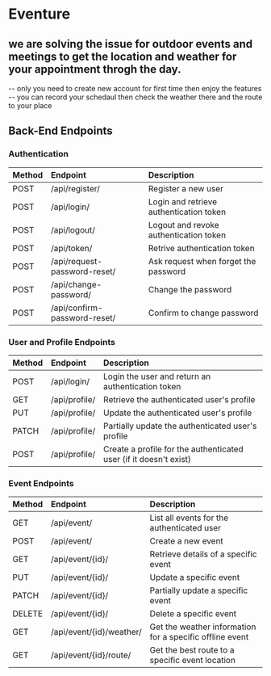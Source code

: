 # Eventure
## we are solving the issue for outdoor events and meetings to get the location and weather for your appointment throgh the day.
-- only you need to create new account for first time then enjoy the features
-- you can record your schedaul then check the weather there and the route to your place
## Back-End Endpoints


### Authentication
| Method	| Endpoint	| Description |
| :---      | :---      | :---        |
| POST | /api/register/ | Register a new user |
| POST | /api/login/	| Login and retrieve authentication token |
| POST | /api/logout/	| Logout and revoke authentication token |
| POST | /api/token/	| Retrive authentication token |
| POST | /api/request-password-reset/	| Ask request when forget the password |
| POST | /api/change-password/	| Change the password |
| POST | /api/confirm-password-reset/	| Confirm to change password |


### User and Profile Endpoints
| Method | Endpoint | Description |
| :----- | :---     | :---        |
| POST | /api/login/| Login the user and return an authentication token |
| GET | /api/profile/ | Retrieve the authenticated user's profile |
| PUT | /api/profile/ | Update the authenticated user's profile |
| PATCH |	/api/profile/ | Partially update the authenticated user's profile
| POST |	/api/profile/ | Create a profile for the authenticated user (if it doesn't exist) |


### Event Endpoints

| Method | Endpoint | Description |
| :--    | :----    | :-------    |
| GET	 | /api/event/	| List all events for the authenticated user |
| POST	 | /api/event/	| Create a new event |
| GET	 | /api/event/{id}/	| Retrieve details of a specific event |
| PUT	 | /api/event/{id}/	| Update a specific event |
| PATCH	 | /api/event/{id}/	| Partially update a specific event |
| DELETE | /api/event/{id}/	| Delete a specific event |
| GET	 | /api/event/{id}/weather/	| Get the weather information for a specific offline event |
| GET	 | /api/event/{id}/route/	| Get the best route to a specific event location |
